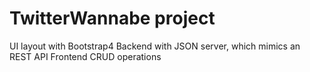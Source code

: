 # TwitterWannabe project

UI layout with Bootstrap4
Backend with JSON server, which mimics an REST API
Frontend CRUD operations
